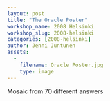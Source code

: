 ```yaml
---
layout: post
title: "The Oracle Poster"
workshop_name: 2008 Helsinki 
workshop_slug: 2008-helsinki
categories: [2008-helsinki]
author: Jenni Juntunen
assets:
  -
    filename: Oracle Poster.jpg
    type: image
---
```

Mosaic from 70 different answers

